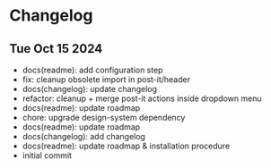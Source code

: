# Changelog

## Tue Oct 15 2024

- docs(readme): add configuration step
- fix: cleanup obsolete import in post-it/header
- docs(changelog): update changelog
- refactor: cleanup + merge post-it actions inside dropdown menu
- docs(readme): update roadmap
- chore: upgrade design-system dependency
- docs(readme): update roadmap
- docs(changelog): add changelog
- docs(readme): update roadmap & installation procedure
- initial commit
